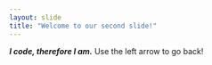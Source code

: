 ```yaml
---
layout: slide
title: "Welcome to our second slide!"
---
```

***I code, therefore I am.***
Use the left arrow to go back!